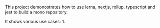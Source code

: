This project demonostrates how to use lerna, nextjs, rollup, typescript and jest to build a mono repository. 

It shows various use cases:
1.

